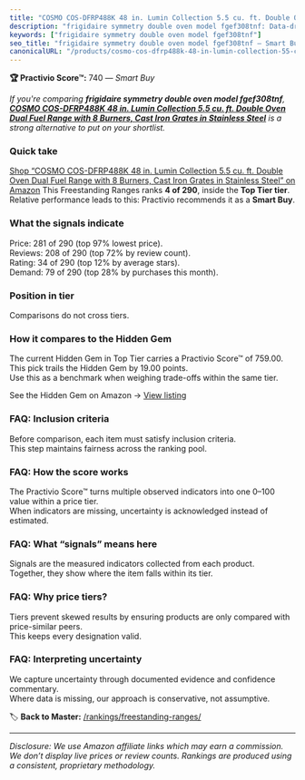 ```yaml
---
title: "COSMO COS-DFRP488K 48 in. Lumin Collection 5.5 cu. ft. Double Oven Dual Fuel Range with 8 Burners, Cast Iron Grates in Stainless Steel"
description: "frigidaire symmetry double oven model fgef308tnf: Data-driven within Top Tier ranking using the Practivio Score™. Positioned by quality, value, demand, findabi…"
keywords: ["frigidaire symmetry double oven model fgef308tnf"]
seo_title: "frigidaire symmetry double oven model fgef308tnf — Smart Buy Top Tier (2025)"
canonicalURL: "/products/cosmo-cos-dfrp488k-48-in-lumin-collection-55-cu-ft-double-oven-dual-fuel-range-with-8-burners-cast-iron-grates-in-stainless-steel-B0DTC3YCMD/"
---
```


**🏆 Practivio Score™:** 740 — _Smart Buy_


*If you're comparing **frigidaire symmetry double oven model fgef308tnf**, **[COSMO COS-DFRP488K 48 in. Lumin Collection 5.5 cu. ft. Double Oven Dual Fuel Range with 8 Burners, Cast Iron Grates in Stainless Steel](https://www.amazon.com/dp/B0DTC3YCMD?tag=practivio-20)** is a strong alternative to put on your shortlist.*
### Quick take
[Shop “COSMO COS-DFRP488K 48 in. Lumin Collection 5.5 cu. ft. Double Oven Dual Fuel Range with 8 Burners, Cast Iron Grates in Stainless Steel” on Amazon](https://www.amazon.com/dp/B0DTC3YCMD?tag=practivio-20)
This Freestanding Ranges ranks **4 of 290**, inside the **Top Tier tier**.  
Relative performance leads to this: Practivio recommends it as a **Smart Buy**.

### What the signals indicate
Price: 281 of 290 (top 97% lowest price).  
Reviews: 208 of 290 (top 72% by review count).  
Rating: 34 of 290 (top 12% by average stars).  
Demand: 79 of 290 (top 28% by purchases this month).

### Position in tier
Comparisons do not cross tiers.

### How it compares to the Hidden Gem
The current Hidden Gem in Top Tier carries a Practivio Score™ of 759.00.  
This pick trails the Hidden Gem by 19.00 points.  
Use this as a benchmark when weighing trade-offs within the same tier.  

See the Hidden Gem on Amazon → [View listing](https://www.amazon.com/dp/B07MYBQKDX?tag=practivio-20)

### FAQ: Inclusion criteria
Before comparison, each item must satisfy inclusion criteria.  
This step maintains fairness across the ranking pool.

### FAQ: How the score works
The Practivio Score™ turns multiple observed indicators into one 0–100 value within a price tier.  
When indicators are missing, uncertainty is acknowledged instead of estimated.

### FAQ: What “signals” means here
Signals are the measured indicators collected from each product.  
Together, they show where the item falls within its tier.

### FAQ: Why price tiers?
Tiers prevent skewed results by ensuring products are only compared with price-similar peers.  
This keeps every designation valid.

### FAQ: Interpreting uncertainty
We capture uncertainty through documented evidence and confidence commentary.  
Where data is missing, our approach is conservative, not assumptive.


🏷️ **Back to Master:** [/rankings/freestanding-ranges/](/rankings/freestanding-ranges/)

---
_Disclosure: We use Amazon affiliate links which may earn a commission. We don’t display live prices or review counts. Rankings are produced using a consistent, proprietary methodology._
